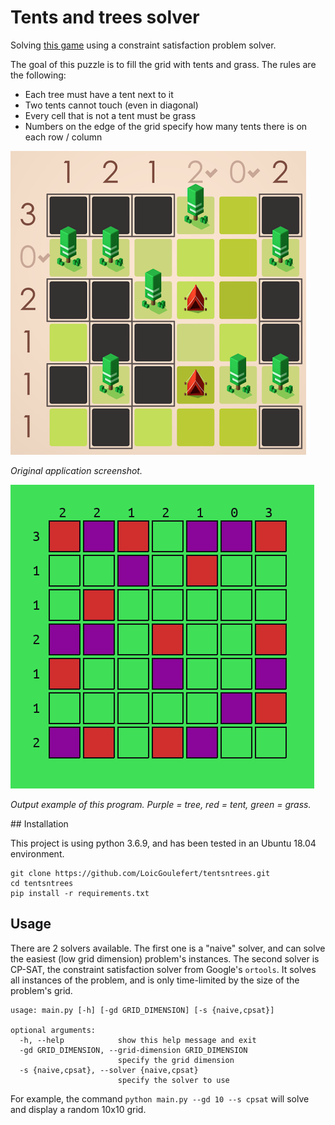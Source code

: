 # Tents and trees solver

Solving [this game](https://play.google.com/store/apps/details?id=com.frozax.tentsandtrees&hl=en_US) using a constraint satisfaction problem solver.

The goal of this puzzle is to fill the grid with tents and grass. The rules are the following:
- Each tree must have a tent next to it
- Two tents cannot touch (even in diagonal)
- Every cell that is not a tent must be grass
- Numbers on the edge of the grid specify how many tents there is on each row / column


![Original application instance](img/tentsntrees_original.png)

*Original application screenshot.*


![Output example](img/solved_7x7.png)

*Output example of this program. Purple = tree, red = tent, green = grass.*


## Installation

This project is using python 3.6.9, and has been tested in an Ubuntu 18.04 environment.

```
git clone https://github.com/LoicGoulefert/tentsntrees.git
cd tentsntrees
pip install -r requirements.txt
``` 


## Usage

There are 2 solvers available. The first one is a "naive" solver, and can solve the easiest (low grid dimension) problem's instances. 
The second solver is CP-SAT, the constraint satisfaction solver from Google's `ortools`. It solves all instances of the problem, 
and is only time-limited by the size of the problem's grid.

```
usage: main.py [-h] [-gd GRID_DIMENSION] [-s {naive,cpsat}]

optional arguments:
  -h, --help            show this help message and exit
  -gd GRID_DIMENSION, --grid-dimension GRID_DIMENSION
                        specify the grid dimension
  -s {naive,cpsat}, --solver {naive,cpsat}
                        specify the solver to use
```


For example, the command `python main.py --gd 10 --s cpsat` will solve and display a random 10x10 grid.
